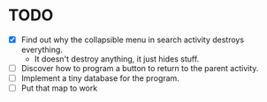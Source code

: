 # TODO

- [x] Find out why the collapsible menu in search activity destroys everything.
  + It doesn't destroy anything, it just hides stuff.
- [ ] Discover how to program a button to return to the parent activity.
- [ ] Implement a tiny database for the program.
- [ ] Put that map to work